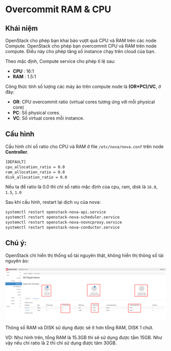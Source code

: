 # Overcommit RAM & CPU

## Khái niệm
OpenStack cho phép bạn khai báo vượt quá CPU và RAM trên các node Compute. OpenStack cho phép bạn overcommit CPU và RAM trên node compute. Điều này cho phép tăng số instance chạy trên cloud của bạn.

Theo mặc định, Compute service cho phép tỉ lệ sau:
- **CPU** : 16:1
- **RAM** : 1.5:1

Công thức tính số lượng các máy ảo trên compute node là **(OR*PC)/VC**, ở đây:
- **OR**: CPU overcommit ratio (virtual cores tương ứng với mỗi physical core)
- **PC**: Số physical cores.
- **VC**: Số virtual cores mỗi instance.

## Cấu hình
Cấu hình chỉ số ratio cho CPU và RAM ở file `/etc/nova/nova.conf` trên node **Controller**.

```
[DEFAULT]
cpu_allocation_ratio = 0.0
ram_allocation_ratio = 0.0
disk_allocation_ratio = 0.0
```

Nếu ta để ratio là 0.0 thì chỉ số ratio mặc định của cpu, ram, disk là `16.0`, `1.5`, `1.0`

Sau khi cấu hình, restart lại dịch vụ của nova:
```
systemctl restart openstack-nova-api.service
systemctl restart openstack-nova-scheduler.service
systemctl restart openstack-nova-novncproxy.service
systemctl restart openstack-nova-conductor.service
```

## Chú ý:
OpenStack chỉ hiển thị thống số tài nguyên thật, không hiển thị thông số tài nguyên ảo:

<img src="..\images\Screenshot_84.png">

Thông số RAM và DISK sử dụng được sẽ ít hơn tổng RAM, DISK 1 chút.

VD: Như hình trên, tổng RAM là 15.3GB thì sẽ sử dụng được tầm 15GB.
Như vậy nếu chỉ ratio là 2 thì chỉ sử dụng được tâm 30GB.